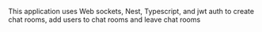 This application uses Web sockets, Nest, Typescript, and jwt auth to create chat rooms, add users to chat rooms and leave chat rooms
